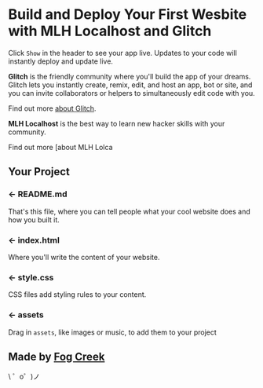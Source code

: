 Build and Deploy Your First Wesbite with MLH Localhost and Glitch 
=================

Click `Show` in the header to see your app live. Updates to your code will instantly deploy and update live.

**Glitch** is the friendly community where you'll build the app of your dreams. Glitch lets you instantly create, remix, edit, and host an app, bot or site, and you can invite collaborators or helpers to simultaneously edit code with you.

Find out more [about Glitch](https://glitch.com/about).

**MLH Localhost** is the best way to learn new hacker skills with your community. 

Find out more [about MLH Lolca


Your Project
------------

### ← README.md

That's this file, where you can tell people what your cool website does and how you built it.

### ← index.html

Where you'll write the content of your website. 

### ← style.css

CSS files add styling rules to your content.

### ← assets

Drag in `assets`, like images or music, to add them to your project

Made by [Fog Creek](https://fogcreek.com/)
-------------------

\ ゜o゜)ノ
